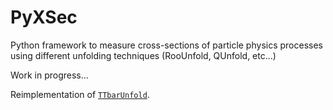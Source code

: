 # PyXSec
Python framework to measure cross-sections of particle physics processes using different unfolding techniques (RooUnfold, QUnfold, etc...)

Work in progress...

Reimplementation of [`TTbarUnfold`](https://gitlab.cern.ch/ttbarDiffXs13TeV/ttbarunfold).